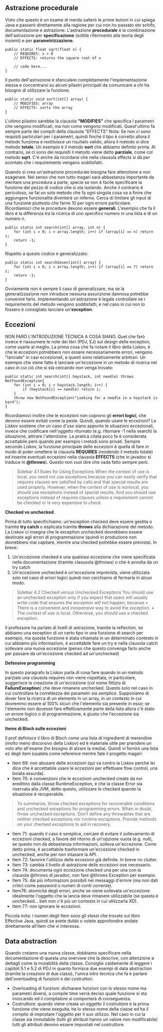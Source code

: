 ## Astrazione procedurale
Visto che questo è un esame di merda salterò le prime lezioni in cui spiega Java e passerò direttamente alla ragione per cui non ho passato sto schifo, documentazione e astrazione.
L'astrazione **procedurale** è la combinazione dell'astrazione per **specificazione** (sottile riferimento alla teoria degli insiemi) e per **parametrizzazione.**

    public static float sqrt(float x) {
	    // REQUIRES: x > 0
	    // EFFECTS: returns the square root of x
	    
		// code here...
    }
Il punto dell'astrazione è sfanculare completamente l'implementazione stessa e concentrarsi su alcuni pilastri principali da comunicare a chi ha bisogno di utilizzare la funzione.

    public static void sort(int[] array) {
	    // MODIFIES: array
	    // EFFECTS: sorts the array
    }
L'ultimo pilastro sarebbe la clausola **"MODIFIES"** che specifica I parametri che vengono modificati, ma non come vengono modificati. Quest'ultimo fa sempre parte dei compiti della clausola "EFFECTS"
Nota: Se non ci sono requisiti particolari per i parametri, quindi finché il tipo è corretto allora il metodo funziona e restituisce un risultato valido, allora il metodo si dice metodo **totale**. Un esempio è il metodo **sort** che abbiamo definito prima. Al contrario, se ci sono dei requisiti il metodo viene detto **parziale**, come col metodo **sqrt**. 
C'è anche da ricordarsi che nella clausola effects si dà per scontato che i requirements vengano soddisfatti.

Quando si crea un'astrazione procedurale bisogna fare attenzione a non esagerare. Nel senso che non tutto magari sarà abbastanza importante da meritare una procedura a parte, specie se non è facile specificare la funzione del pezzo di codice che si sta isolando.
Anche il contrario è pericoloso, se fai un solo metodo che fa ogni singola cosa va a finire che aggiungere funzionalità diventerà un inferno. Cerca di limitare gli input di una funzione piuttosto che farne 10 per ogni errore particolare.
Ricordiamoci che le procedure devono essere **generali.** L'esempio che fa il libro è la differenza tra la ricerca di uno specifico numero in una lista e di un numero n.

    public static int search(int[] array, int n) {
	    for (int i = 0; i < array.length; i++) if (array[i] == n) return i;
	    return -1;
    }
   Rispetto a questo codice è generalizzato:

    public static int searchSeven(int[] array) {
	    for (int i = 0; i < array.length; i++) if (array[i] == 7) return i;
	    return -1;
    }
   Ovviamente non è sempre il caso di generalizzare, ma se la generalizzazione non introduce nessuna assunzione dannosa potrebbe convenire farlo.
   Implementando un'astrazione è legale controllare se i requirements del metodo vengono soddisfatti, e nel caso in cui non lo fossero è consigliato lanciare un'**exception**.
## Eccezioni
NON FARÒ L'INTRODUZIONE TECNICA A COSA SIANO. Quel che farò invece è riassumere le note dei libri (PDJ, EJ) sul design delle exception, come usarle al meglio.
La prima cosa che fa notare il libro della Liskov, è che le eccezioni potrebbero non essere necessariamente errori, vengono "lanciate" in casi eccezionali, e questi sono relativamente arbitrari.
Un esempio che viene fatto è lanciare un'eccezione in un metodo di ricerca nel caso in cui ciò che si sta cercando non venga trovato:

    public static int search(int[] haystack, int needle) throws NotFoundException{
	    for (int i = 0; i < haystack.length; i++) {
		    if (haystack[i] == needle) return i;
	    }
	    throw new NotFoundException("Looking for a needle in a haystack is hard");
    }
Ricordiamoci inoltre che le eccezioni non coprono gli **errori logici**, che devono essere evitati come la peste. Quindi, quando usare le eccezioni? La Liskov sostiene che un caso d'uso siano appunto le situazioni eccezionali, invece che codificare nell'oggetto ritornato (e.g. ritornare -1 nella search) la situazione, attirare l'attenzione. La pratica citata poco fa è considerata accettabile però quando per esempio i metodi sono privati.
Sempre secondo Liskov, la funzione principale delle eccezioni è quella di fare in modo di poter omettere la clausola **REQUIRES** (rendendo il metodo totale) ed inserire eventuali eccezioni nella clausola **EFFECTS** (che in javadoc si traduce in **@throws**). Questo non vuol dire che vada fatto sempre però.

> Sidebar 4.1 Rules for Using Exceptions
When the context of use is local, you need not use exceptions because you can easily verify
that requires clauses are satisfied by calls and that special results are used properly.
However, when the context of use is nonlocal, you should use exceptions instead of special
results. And you should use exceptions instead of requires clauses unless a requirement
cannot be checked or is very expensive to check.

**Checked vs unchecked.**

Prima di tutto specifichiamo: un'exception checked deve essere gestita o tramite **try catch** o esplicata tramite **throws** alla dichiarazione del metodo. La Liskov ci insegna che le exception unchecked dovrebbero essere destinate agli errori di programmazione (quindi in produzione non dovrebbero mai capitare, mentre una checked potrebbe essere prevista).
In breve:

 1. Un'eccezione checked è una qualsiasi eccezione che viene specificata nella documentazione (tramite clasusola @throws) o che è avvolta da un try catch
 2. Un'eccezione unchecked è un'eccezione imprevista, viene utilizzata solo nel caso di errori logici quindi non cerchiamo di fermarla in alcun modo.

> Sidebar 4.2 Checked versus Unchecked Exceptions
You should use an unchecked exception only if you expect that users will usually write code
that ensures the exception will not happen, because
• There is a convenient and inexpensive way to avoid the exception.
• The context of use is local.
Otherwise, you should use a checked exception.

Il professore ha parlato di livelli di astrazione, tramite la reflection, se abbiamo una exception di un certo tipo in una funzione di search per esempio, ma questa funzione è stata chiamata in un determinato contesto in cui abbiamo più informazioni, è accettabile fare un try e nella clausola catch sollevare una nuova eccezione (penso che questo convenga farlo anche per passare da un'eccezione checked ad un'unchecked)

**Defensive programming**

In questo paragrafo la Liskov parla di cosa fare quando in un metodo parziale una clausola requires non viene rispettata, in particolare, suggerisce la creazione di un'eccezione (col nome fittizio di **FailureException**) che deve rimanere unchecked. Questo solo nel caso in cui controllare la correttezza dei parametri sia semplice.
Supponiamo di dover fare la ricerca di un elemento in un array, in un contesto in cui dovremmo essere al 100% sicuri che l'elemento sia presente in esso; se l'elemento non dovesse fare effettivamente parte della lista allora c'è stato un errore logico o di programmazione, è giusto che l'eccezione sia unchecked.

**Items di Bloch sulle eccezioni**

Il prof definisce il libro di Bloch come una lista di ingredienti di merendine (molto meno discorsivo della Liskov) ed è materiale utile per prendere un voto alto all'esame (ho bisogno di alzare la media). Quindi vi fornirò una lista ez degli item (usatela come reference mentre fate il progetto magari:

- Item 69: non abusare delle eccezioni (qui va contro la Liskov perché lei dice che è accettabile usare le eccezioni per effettuare flow control, una boiata assurda).
- Item 70: è convenzioni che le eccezioni unchecked create da noi ereditino dalla classe RuntimeException, e che la classe Error sia riservata alla JVM, detto questo, utilizzare le checked quando la situazione è recuperabile.

> To summarize, throw checked exceptions for recoverable conditions and
unchecked exceptions for programming errors. When in doubt, throw unchecked
exceptions. Don’t define any throwables that are neither checked exceptions nor
runtime exceptions. Provide methods on your checked exceptions to aid in
recovery.

- Item 71: quando il caso è semplice, cercare di evitare il sollevamento di eccezioni checked, a favore del ritorno di un'opzione vuota (e.g. null), se questo non dà abbastanza informazioni, solleva un'eccezione. Come detto prima, è accettabile trasformare un'eccezione checked in unchecked, anche per non intasare la API.
- Item 72: favorire l'utilizzo delle eccezioni già definite. In breve no clutter.
- Item 73: cambia il livello di astrazione delle eccezioni ove necessario.
- Item 74: documenta ogni eccezione checked una per una con la clausola @throws di javadoc, non fare @throws Exception per esempio.
- Item 75: dai più informazioni possibili nei messaggi d'errore (ma non dati critici come password o numeri di conti corrente).
- Item76: atomicità degli errori, anche se viene sollevata un'eccezione idealmente l'oggetto che la lancia deve rimanere utilizzabile (se questa è unchecked... beh non c'è più un contesto in cui utilizzarla XD).
- Item 77: non ignorare le eccezioni.

Piccola nota: i numeri degli Item sono gli stessi che trovate sul libro Effective Java, quindi se avete dubbi o volete approfondire andate direttamente all'item che vi interessa.
## Data abstraction
Quando creiamo una nuova classe, dobbiamo specificare nella documentazione di questa una overview che la descrive, con attenzione a dettagli come la mutabilità della classe.
Consiglio caldamente di leggere i capitoli 5.1 e 5.2 di PDJ in quanto fornisce due esempi di data abstraction (tramite la creazioni di due classi), l'unica intro tecnica che fa è parlare dell'overloading di funzioni e dei costruttori.

- Overloading di funzioni: dichiarare funzioni con lo stesso nome ma parametri diversi, a compile time verrà deciso quale funzione si sta invocando ed il compilatore si comporterà di conseguenza.
- Costruttore: quando viene creata un oggetto il costruttore è la prima funzione che viene eseguita, ha lo stesso nome della classe ed ha il compito di impostare l'oggetto per il suo utilizzo. Nel caso in cui la classe sia immutabile (tutti gli attributi hanno un valore non modificabile) tutti gli attributi devono essere impostati nel costruttore.


